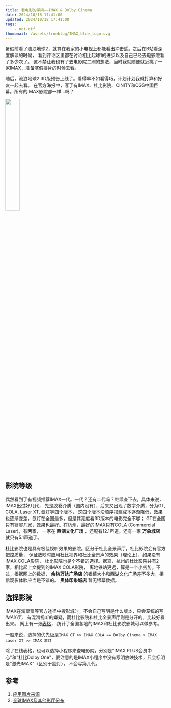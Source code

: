 ```yaml
---
title: 看电影的学问——IMAX & Dolby Cinema
date: 2024/10/18 17:41:00
updated: 2024/10/18 17:41:00
tags:
    - not-ctf
thumbnail: /assets/trueblog/IMAX_blue_logo.svg
---
```

<!-- excerpt -->

暑假前看了流浪地球2，就算在我家的小电视上都能看出冲击感。之后在B站看深度解读的时候，
看到评论区里都在讨论相比起球1的进步以及自己已经去电影院看了多少次了。
这不禁让我也有了去电影院二刷的想法，当时我就随便就近挑了一家IMAX，准备寒假排片的时候去看。

随后，流浪地球2 3D版预告上线了。看得早不如看得巧，计划计划我就打算和好友一起去看。
在官方海报中，写了有IMAX、杜比影院、CINITY和CGS中国巨幕。所有的IMAX影院都一样...吗？

<img src="/assets/trueblog/wandering.jpg" height="30%" width="30%">

## 影院等级

偶然看到了有视频推荐IMAX一代。一代？还有二代吗？继续查下去，具体来说，IMAX出过好几代，
先是胶卷介质（国内没有），后来又出现了数字介质，分为GT, COLA, Laser XT, 氙灯等四个版本，
这四个版本沿顺序搭建成本逐渐降低，效果也逐渐变差，氙灯在全国最多，但是其亮度看3D版本的电影完全不够；
GT在全国只有寥寥几家，效果也最好。在杭州，最好的IMAX只有COLA (Commercial Laser)，有两家，
一家在 **西湖文化广场** ，还配有12.1声道。还有一家 **万象城店** 就只有5.1声道了。

杜比影院也是具有极佳视听效果的影院。区分于杜比全景声厅，杜比影院会有官方把控质量，
保证放映时应用杜比视界和杜比全景声的效果（理论上），如果没有IMAX COLA影院，
杜比影院也是个不错的选择。据查，杭州的杜比影院共有2家，相比起上文提到的IMAX COLA影院，
离地铁站更远，算是一个小劣势。不过，根据网上的数据， **余杭万达广场店**
的银幕大小和西湖文化广场差不多大，相信观影体验应当是不错的。 **奥体印象城店**
暂无银幕数据。

## 选择影院

IMAX在淘票票等官方途径中搜影城时，不会自己写明是什么版本，只会笼统的写 *IMAX厅*，
有混淆视听的嫌疑，而杜比影院和杜比全景声厅则是分开的，比较好看出来。
网上有一张[表格](https://docs.qq.com/sheet/DQ3FEUUZJdklNSWJP?tab=lxy0hx)，
统计了全国各地的IMAX和杜比影院影城可以做参考。

一般来说，选择的优先级是`IMAX GT >> IMAX COLA == Dolby Cinema > IMAX Laser XT >> IMAX 氙灯`

除了在线表格，也可以选择小程序来查电影院，分别是"IMAX PLUS会员中心"和"杜比Dolby
One"，要注意的是IMAX小程序中没有写明放映技术，只会标明是"激光IMAX"（区别于氙灯），
不会写第几代。

## 参考

1. [应用图片来源](https://new.qq.com/rain/a/20240812A06VZL00)
2. [全球IMAX及其他影厅分布](https://docs.qq.com/sheet/DQ3FEUUZJdklNSWJP?tab=lxy0hx)

